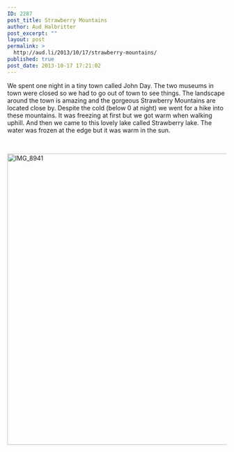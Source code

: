 ```yaml
---
ID: 2287
post_title: Strawberry Mountains
author: Aud Halbritter
post_excerpt: ""
layout: post
permalink: >
  http://aud.li/2013/10/17/strawberry-mountains/
published: true
post_date: 2013-10-17 17:21:02
---
```

We spent one night in a tiny town called John Day. The two museums in town were closed so we had to go out of town to see things. The landscape around the town is amazing and the gorgeous Strawberry Mountains are located close by. Despite the cold (below 0 at night) we went for a hike into these mountains. It was freezing at first but we got warm when walking uphill. And then we came to this lovely lake called Strawberry lake. The water was frozen at the edge but it was warm in the sun.

&nbsp;

<a href="http://aud.li/wp-content/uploads/2013/10/IMG_8941.jpg"><img class="alignnone size-full wp-image-2296" alt="IMG_8941" src="http://aud.li/wp-content/uploads/2013/10/IMG_8941.jpg" width="1000" height="667" /></a>

&nbsp;